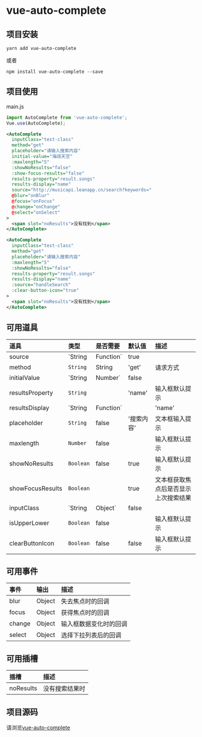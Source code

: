 # vue-auto-complete

## 项目安装

```
yarn add vue-auto-complete
```

或者

```
npm install vue-auto-complete --save
```

## 项目使用

main.js

```js
import AutoComplete from 'vue-auto-complete';
Vue.use(AutoComplete);
```

```xml
<AutoComplete
  inputClass="test-class"
  method="get"
  placeholder="请输入搜索内容"
  initial-value="海阔天空"
  :maxlength="5"
  :showNoResults="false"
  :show-focus-results="false"
  results-property="result.songs"
  results-display="name"
  source="http://musicapi.leanapp.cn/search?keywords="
  @blur="onBlur"
  @focus="onFocus"
  @change="onChange"
  @select="onSelect"
>
  <span slot="noResults">没有找到</span>
</AutoComplete>
```

```xml
<AutoComplete
  inputClass="test-class"
  method="get"
  placeholder="请输入搜索内容"
  :maxlength="5"
  :showNoResults="false"
  results-property="result.songs"
  results-display="name"
  :source="handleSearch"
  :clear-button-icon="true"
>
  <span slot="noResults">没有找到</span>
</AutoComplete>
```

## 可用道具

| 道具             | 类型              | 是否需要 | 默认值     | 描述                                 |
| :--------------- | :---------------- | :------- | :--------- | :----------------------------------- |
| source           | `String|Function` | true     |            | 数据资源                             |
| method           | `String`          | String   | 'get'      | 请求方式                             |
| initialValue     | `String|Number`   | false    |            | 初始值                               |
| resultsProperty  | `String`          |          | 'name'     | 输入框默认提示                       |
| resultsDisplay   | `String|Function` |          | 'name'     | 输入框默认提示                       |
| placeholder      | `String`          | false    | '搜索内容' | 文本框输入提示                       |
| maxlength        | `Number`          | false    |            | 输入框默认提示                       |
| showNoResults    | `Boolean`         | false    | true       | 输入框默认提示                       |
| showFocusResults | `Boolean`         |          | true       | 文本框获取焦点后是否显示上次搜索结果 |
| inputClass       | `String|Object`   | false    |            | 输入框默认提示                       |
| isUpperLower     | `Boolean`         | false    |            | 输入框默认提示                       |
| clearButtonIcon  | `Boolean`         | false    | false      | 输入框默认提示                       |

## 可用事件

| 事件   | 输出   | 描述                   |
| :----- | :----- | :--------------------- |
| blur   | Object | 失去焦点时的回调       |
| focus  | Object | 获得焦点时的回调       |
| change | Object | 输入框数据变化时的回调 |
| select | Object | 选择下拉列表后的回调   |

## 可用插槽

| 插槽      | 描述           |
| :-------- | :------------- |
| noResults | 没有搜索结果时 |

## 项目源码

请浏览[vue-auto-complete](https://github.com/nuochong/vue-auto-complete/)
